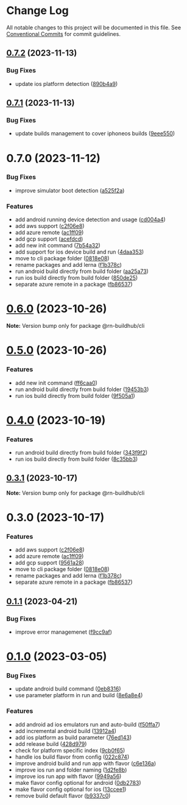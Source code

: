 # Change Log

All notable changes to this project will be documented in this file.
See [Conventional Commits](https://conventionalcommits.org) for commit guidelines.

## [0.7.2](https://github.com/xtreamsrl/react-native-build-hub/compare/v0.7.1...v0.7.2) (2023-11-13)


### Bug Fixes

* update ios platform detection ([890b4a9](https://github.com/xtreamsrl/react-native-build-hub/commit/890b4a9393d06fcf6af47b4b876d68e741249257))





## [0.7.1](https://github.com/xtreamsrl/react-native-build-hub/compare/v0.7.0...v0.7.1) (2023-11-13)


### Bug Fixes

* update builds management to cover iphoneos builds ([9eee550](https://github.com/xtreamsrl/react-native-build-hub/commit/9eee550672df3c33d3e72505a5696c602f7ac19d))





# 0.7.0 (2023-11-12)


### Bug Fixes

* improve simulator boot detection ([a525f2a](https://github.com/xtreamsrl/react-native-build-hub/commit/a525f2a0ec6761070355c8fe07013ff6a97b9812))


### Features

* add android running device detection and usage ([cd004a4](https://github.com/xtreamsrl/react-native-build-hub/commit/cd004a41f3de168a65c5b9faf8a84fcd6d4352fa))
* add aws support ([c2f06e8](https://github.com/xtreamsrl/react-native-build-hub/commit/c2f06e816dea74e9194d9d9f85e6f02884807ca0))
* add azure remote ([ac1ff09](https://github.com/xtreamsrl/react-native-build-hub/commit/ac1ff09109ed164df2f99c8715d6b5d17950ed73))
* add gcp support ([acefdcd](https://github.com/xtreamsrl/react-native-build-hub/commit/acefdcd25b01e78fccf0525b26f3287b6b362d2b))
* add new init command ([7b54a32](https://github.com/xtreamsrl/react-native-build-hub/commit/7b54a321a1447907fc697a73958205e7cbc3e24b))
* add support for ios device build and run ([4daa353](https://github.com/xtreamsrl/react-native-build-hub/commit/4daa35312a63d90378334e8770f625a288d42a0e))
* move to cli package folder ([0818e08](https://github.com/xtreamsrl/react-native-build-hub/commit/0818e0821eab12de59ddc583925672d81ea2b337))
* rename packages and add lerna ([f1b378c](https://github.com/xtreamsrl/react-native-build-hub/commit/f1b378c5c2dbdf27649779c15748281f3853ce21))
* run android build directly from build folder ([aa25a73](https://github.com/xtreamsrl/react-native-build-hub/commit/aa25a7343c41a558950afea2dd59ef5994e68f61))
* run ios build directly from build folder ([850de25](https://github.com/xtreamsrl/react-native-build-hub/commit/850de2524ff7064f72da18dd52651969a2b02c26))
* separate azure remote in a package ([fb86537](https://github.com/xtreamsrl/react-native-build-hub/commit/fb86537aa33c6eeccc6c10818570d5a657eb0ab2))





# [0.6.0](https://github.com/xtreamsrl/react-native-build-hub/compare/v0.5.0...v0.6.0) (2023-10-26)

**Note:** Version bump only for package @rn-buildhub/cli





# [0.5.0](https://github.com/xtreamsrl/react-native-build-hub/compare/v0.3.0...v0.5.0) (2023-10-26)


### Features

* add new init command ([ff6caa0](https://github.com/xtreamsrl/react-native-build-hub/commit/ff6caa045979b56b0a3b6e2a730302b8306651cc))
* run android build directly from build folder ([19453b3](https://github.com/xtreamsrl/react-native-build-hub/commit/19453b319343d5c20ecf346dd72be97f41ed952b))
* run ios build directly from build folder ([9f505a1](https://github.com/xtreamsrl/react-native-build-hub/commit/9f505a12198cdf3c57a24901678cf78cc2773e10))





# [0.4.0](https://github.com/xtreamsrl/react-native-build-hub/compare/v0.3.1...v0.4.0) (2023-10-19)


### Features

* run android build directly from build folder ([343f9f2](https://github.com/xtreamsrl/react-native-build-hub/commit/343f9f214da767c4e00e5f8bf08b6ec56b3391e7))
* run ios build directly from build folder ([8c35bb3](https://github.com/xtreamsrl/react-native-build-hub/commit/8c35bb3a83336276a820835883eeef2423e1cfb9))





## [0.3.1](https://github.com/xtreamsrl/react-native-build-hub/compare/v0.3.0...v0.3.1) (2023-10-17)

**Note:** Version bump only for package @rn-buildhub/cli





# 0.3.0 (2023-10-17)


### Features

* add aws support ([c2f06e8](https://github.com/xtreamsrl/react-native-build-hub/commit/c2f06e816dea74e9194d9d9f85e6f02884807ca0))
* add azure remote ([ac1ff09](https://github.com/xtreamsrl/react-native-build-hub/commit/ac1ff09109ed164df2f99c8715d6b5d17950ed73))
* add gcp support ([9561a28](https://github.com/xtreamsrl/react-native-build-hub/commit/9561a280493301dfa2f31ca86e2967329beb0e5a))
* move to cli package folder ([0818e08](https://github.com/xtreamsrl/react-native-build-hub/commit/0818e0821eab12de59ddc583925672d81ea2b337))
* rename packages and add lerna ([f1b378c](https://github.com/xtreamsrl/react-native-build-hub/commit/f1b378c5c2dbdf27649779c15748281f3853ce21))
* separate azure remote in a package ([fb86537](https://github.com/xtreamsrl/react-native-build-hub/commit/fb86537aa33c6eeccc6c10818570d5a657eb0ab2))





## [0.1.1](https://github.com/xtreamsrl/react-native-incremental-cli/compare/v0.1.0...v0.1.1) (2023-04-21)


### Bug Fixes

* improve error managemenet ([f9cc9af](https://github.com/xtreamsrl/react-native-incremental-cli/commit/f9cc9af7e3becdd156f80d48293e44d09bb6aeda))



# [0.1.0](https://github.com/xtreamsrl/react-native-incremental-cli/compare/f50ffa7be9356f5430e4a760a07ef76d2fe41773...v0.1.0) (2023-03-05)


### Bug Fixes

* update android build command ([0eb8316](https://github.com/xtreamsrl/react-native-incremental-cli/commit/0eb8316c65d8f2731368de87fc948f80fb8fc8db))
* use parameter platform in run and build ([8e6a8e4](https://github.com/xtreamsrl/react-native-incremental-cli/commit/8e6a8e4dafc344671682178cee6daa1fcda675d6))


### Features

* add android ad ios emulators run and auto-build ([f50ffa7](https://github.com/xtreamsrl/react-native-incremental-cli/commit/f50ffa7be9356f5430e4a760a07ef76d2fe41773))
* add incremental android build ([13912a4](https://github.com/xtreamsrl/react-native-incremental-cli/commit/13912a40655e0e2ce457372eb3350a0f6b000e55))
* add ios platform as build parameter ([76ed143](https://github.com/xtreamsrl/react-native-incremental-cli/commit/76ed143860566f43ffab7796cd5cbabc3c088fad))
* add release build ([428d979](https://github.com/xtreamsrl/react-native-incremental-cli/commit/428d9793f3a336195be2b3ef9a30ba1834fcbcf4))
* check for platform specific index ([9cb0f65](https://github.com/xtreamsrl/react-native-incremental-cli/commit/9cb0f6528e4903bcf14c1a75014ea410bbfca520))
* handle ios build flavor from config ([022c874](https://github.com/xtreamsrl/react-native-incremental-cli/commit/022c8748970704b1683ac8c0aac0ca885904f755))
* improve android build and run app with flavor ([c6e136a](https://github.com/xtreamsrl/react-native-incremental-cli/commit/c6e136a4711ce22c29e335f7a35683a54e47e14d))
* improve ios run and folder naming ([1d2fe8b](https://github.com/xtreamsrl/react-native-incremental-cli/commit/1d2fe8b8faaad28e36ce5caaf05ae10edfc4fec8))
* improve ios run app with flavor ([9949a56](https://github.com/xtreamsrl/react-native-incremental-cli/commit/9949a5612ac53625ae0793ca070f364d90c58728))
* make flavor config optional for android ([0db2783](https://github.com/xtreamsrl/react-native-incremental-cli/commit/0db2783b66da613eff8e145f8b621f3e2e1fac50))
* make flavor config optional for ios ([13ccee1](https://github.com/xtreamsrl/react-native-incremental-cli/commit/13ccee14fa42d66b788b0f1f79390ad33b144189))
* remove build default flavor ([b9337c0](https://github.com/xtreamsrl/react-native-incremental-cli/commit/b9337c0b0b42312c4e391d74a27ab2414714b30a))
